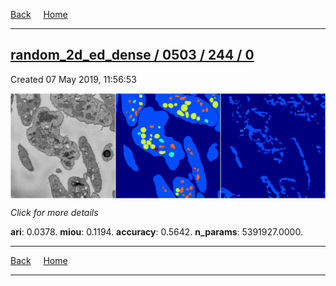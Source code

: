
[Back](..)&nbsp;&nbsp;&nbsp;&nbsp;&nbsp;[Home](https://leapmanlab.github.io/snapshots)

---

<div class="summary"><a href="0"><h2>random_2d_ed_dense / 0503 / 244 / 0</h2></a><p>Created 07 May 2019, 11:56:53
</p><a href="0"><img src="0/media/summary.png" align="center"></a><p>
<i>Click for more details</i>
</p></div>

**ari**: 0.0378. **miou**: 0.1194. **accuracy**: 0.5642. **n_params**: 5391927.0000. 

---

[Back](..)&nbsp;&nbsp;&nbsp;&nbsp;&nbsp;[Home](https://leapmanlab.github.io/snapshots)

---